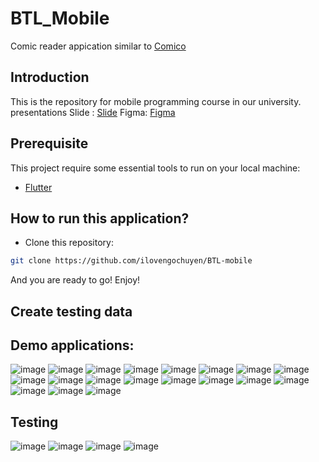 # BTL_Mobile

Comic reader appication similar to [Comico](https://play.google.com/store/apps/details?id=com.toast.comico.vn&hl=vi&gl=US)

## Introduction

This is the repository for mobile programming course in our university.
presentations Slide : [Slide](https://www.canva.com/design/DAE6kHfydoI/ZjVFb097PXXwROySSYPzoA/edit?utm_content=DAE6kHfydoI&utm_campaign=designshare&utm_medium=link2&utm_source=sharebutton)
Figma: [Figma](https://www.figma.com/file/N1oE34VivCMHh7Mwal4UJo/Manga-ui-(Community)?node-id=0%3A1)

## Prerequisite

This project require some essential tools to run on your local machine:
- [Flutter](https://flutter.dev/) 


## How to run this application?

- Clone this repository:
``` bash
git clone https://github.com/ilovengochuyen/BTL-mobile
```


And you are ready to go!
Enjoy!

## Create testing data

## Demo applications:
![image](https://user-images.githubusercontent.com/63278123/170273458-c840c004-564c-40d0-97b0-6e4bcd2674b2.png)
![image](https://user-images.githubusercontent.com/63278123/170273494-dc587818-d9ca-46bd-a9b6-0fedbfdb0424.png)
![image](https://user-images.githubusercontent.com/63278123/170273558-ca6e9305-24b6-4cf0-b7f2-6b8638689469.png)
![image](https://user-images.githubusercontent.com/63278123/170273606-352602b4-93ea-4afb-9df9-a7e3b38e5bd7.png)
![image](https://user-images.githubusercontent.com/63278123/169547518-188fb0df-6664-4965-b971-31584de7399a.png)
![image](https://user-images.githubusercontent.com/63278123/169547643-48bb8bfd-693b-4c11-9d12-f8b86b6a985b.png)
![image](https://user-images.githubusercontent.com/63278123/169547684-874f7b4c-ec46-46f2-90c5-e91509c2692b.png)
![image](https://user-images.githubusercontent.com/63278123/169547759-abe264dd-39e3-4b57-b0eb-6a75e87e53fd.png)
![image](https://user-images.githubusercontent.com/63278123/169547809-ded05283-6a50-4031-ba01-8acaf63b3ed2.png)
![image](https://user-images.githubusercontent.com/63278123/170273849-691ce6f4-1526-46b9-9d25-4e9d6bcfea71.png)
![image](https://user-images.githubusercontent.com/63278123/170273986-b5ac6a5f-b8e9-4ec8-b4ed-cdafe63f9c18.png)
![image](https://user-images.githubusercontent.com/63278123/170274030-f0fd3832-a9e6-4382-bde8-4ff4c21c6ccc.png)
![image](https://user-images.githubusercontent.com/63278123/170274072-697b45ce-98c6-4f0e-b54a-e4897462d900.png)
![image](https://user-images.githubusercontent.com/63278123/170274109-4be4cfa6-5350-4b88-8705-dd24a2c65cf5.png)
![image](https://user-images.githubusercontent.com/63278123/170274151-2a8d2b59-f83c-4628-b755-37a3627a3b73.png)
![image](https://user-images.githubusercontent.com/63278123/170274187-dd31d9dd-f1f8-4887-abec-f2b3de942789.png)
![image](https://user-images.githubusercontent.com/63278123/170274232-de59e522-acd4-442d-8e00-8339edcdb192.png)
![image](https://user-images.githubusercontent.com/63278123/170274274-a1dd618d-3c38-4538-9488-1be5cb56502b.png)
![image](https://user-images.githubusercontent.com/63278123/170274315-9568a1ec-0e38-4b3c-b048-432a87f92d97.png)



## Testing
![image](https://user-images.githubusercontent.com/63278123/170274417-f7287747-7ba3-4458-85bc-53bbf9588c74.png)
![image](https://user-images.githubusercontent.com/63278123/170274493-d8c78ee5-581f-4e1d-92bb-b439656c519c.png)
![image](https://user-images.githubusercontent.com/63278123/170274524-2879ce54-2645-49aa-902a-196e8a2da17e.png)
![image](https://user-images.githubusercontent.com/63278123/170274652-6bbbd5fb-49f5-45f7-b7bb-a889fd0aec0f.png)


